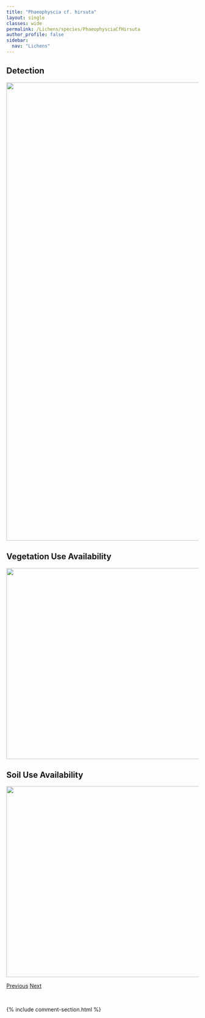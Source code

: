 ```yaml
---
title: "Phaeophyscia cf. hirsuta"
layout: single
classes: wide
permalink: /Lichens/species/PhaeophysciaCfHirsuta
author_profile: false
sidebar:
  nav: "Lichens"
---
```


<h2>Detection</h2>

<a href="https://drive.google.com/uc?export=view&id=1xoLZJ-twlZVK0RPkgVbPQjIVcHez-mNY">
<img src="https://drive.google.com/uc?export=view&id=1xoLZJ-twlZVK0RPkgVbPQjIVcHez-mNY" height = "1200" width = "800">
</a>


<h2>Vegetation Use Availability</h2>

<a href="https://drive.google.com/uc?export=view&id=1nR0l1FX5EhyBpOO8iXoWEJVKGy7GONej">
<img src="https://drive.google.com/uc?export=view&id=1nR0l1FX5EhyBpOO8iXoWEJVKGy7GONej" height = "500" width = "1000">
</a>


<h2>Soil Use Availability</h2>

<a href="https://drive.google.com/uc?export=view&id=1_CiLMgJBUu5QP5gLAUi7s2EtWAACKU2Z">
<img src="https://drive.google.com/uc?export=view&id=1_CiLMgJBUu5QP5gLAUi7s2EtWAACKU2Z" height = "500" width = "1000">
</a>


<a href="/DevelopmentWebsite/Lichens/species/PhaeophysciaAdiastola" class="pagination--pager" title="Phaeophyscia adiastola">Previous</a> <a href="/DevelopmentWebsite/Lichens/species/PhaeophysciaCfHispidula" class="pagination--pager" title="Phaeophyscia cf. hispidula">Next</a>

<p>&nbsp;</p>

{% include comment-section.html %}
